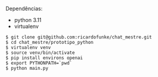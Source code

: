 Dependências:

- python 3.11
- virtualenv

```
$ git clone git@github.com:ricardofunke/chat_mestre.git
$ cd chat_mestre/prototipo_python
$ virtualenv venv
$ source venv/bin/activate
$ pip install environs openai
$ export PYTHONPATH=`pwd`
$ python main.py
```
